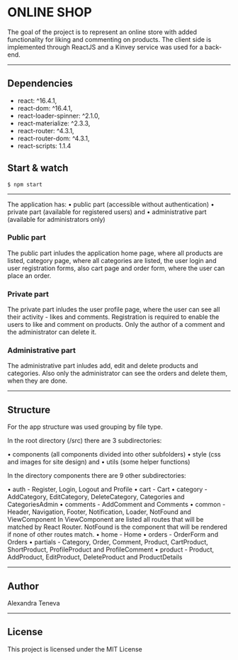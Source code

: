 ﻿# ONLINE SHOP

The goal of the project is to represent an online store with added functionality for liking and commenting on products. Тhe client side is implemented through 
ReactJS and a Kinvey service was used for a back-end.

---

## Dependencies

- react: ^16.4.1,
- react-dom: ^16.4.1,
- react-loader-spinner: ^2.1.0,
- react-materialize: ^2.3.3,
- react-router: ^4.3.1,
- react-router-dom: ^4.3.1,
- react-scripts: 1.1.4

## Start & watch

    $ npm start
	
---

The application has:
•	public part (accessible without authentication)
•	private part (available for registered users) and
•	administrative part (available for administrators only)

### Public part
The public part inludes the application home page, where all products are listed, category page,
 where all categories are listed, the user login and user registration forms, also cart page and order form, where the user can place an order.
 
### Private part
The private part inludes the user profile page, where the user can see all their activity - likes and comments. 
Registration is required to enable the users to like and comment on products. Only the author of a comment and the administrator can delete it.

### Аdministrative part
The administrative part inludes add, edit and delete products and categories. Also only the administrator can see the orders and delete them, 
when they are done.

---

## Structure

For the app structure was used grouping by file type. 

In the root directory (/src) there are 3 subdirectories:

•	components (all components divided into other subfolders)
•	style (css and images for site design) and
•	utils (some helper functions)

In the directory components there are 9 other subdirectories:

•	auth - Register, Login, Logout and Profile
•	cart - Cart
•	category - AddCategory, EditCategory, DeleteCategory, Categories and CategoriesAdmin
•	comments - AddComment and Comments
•	common - Header, Navigation, Footer, Notification, Loader, NotFound and ViewComponent
  In ViewComponent are listed all routes that will be matched by React Router. NotFound is the component that will be rendered if none of other routes match. 
•	home - Home
•	orders - OrderForm and Orders
•	partials - Category, Order, Comment, Product, CartProduct, ShortProduct, ProfileProduct and ProfileComment
•	product - Product, AddProduct, EditProduct, DeleteProduct and ProductDetails

---

## Author

Alexandra Teneva

---

## License

This project is licensed under the MIT License